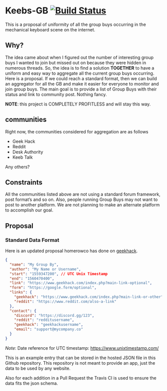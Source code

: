 # Keebs-GB [![Build Status](https://travis-ci.org/zekth/Keebs-GB.svg?branch=master)](https://travis-ci.org/zekth/Keebs-GB)

This is a proposal of uniformity of all the group buys occurring in the mechanical keyboard scene on the internet.

## Why?

The idea came about when I figured out the number of interesting group buys I wanted to join but missed out on because they were hidden in numerous threads. So, the idea is to find a solution **TOGETHER** to have a uniform and easy way to aggregate all the current group buys occurring. Here is a proposal. If we could reach a standard format, then we can build an aggregator for all the GB and make it easier for everyone to monitor and join group buys. The main goal is to provide a list of Group Buys with their status and link to community post. Nothing fancy.

**NOTE**: this project is COMPLETELY PROFITLESS and will stay this way.

## communities

Right now, the communities considered for aggregation are as follows

- Geek Hack
- Reddit
- Desk Authority
- Keeb Talk

Any others?

## Constraints

All the communities listed above are not using a standard forum framework, post format’s and so on. Also, people running Group Buys may not want to post to another platform. We are not planning to make an alternate platform to accomplish our goal.

## Proposal

### Standard Data Format

Here is an updated proposal homerowco has done on [geekhack](https://geekhack.org/index.php?topic=57761.msg2759293#msg2759293).

```json
{
  "name": "My Group By",
  "author": "My Name or Username",
  "start": "1559347200", // UTC Unix Timestamp
  "end": "1560470400",
  "link": "https://www.geekhack.com/index.php?main-link-optional",
  "form": "https://google.form/optional",
  "links": {
    "geekhack": "https://www.geekhack.com/index.php?main-link-or-other",
    "reddit": "https://www.reddit.com/also-a-link"
  },
  "contact": {
    "discord": "https://discord.gg/123",
    "reddit": "redditusername",
    "geekhack": "geekhackusername",
    "email": "support@mycompany.co"
  }
}
```

_Note_: Date reference for UTC timestamp: https://www.unixtimestamp.com/

This is an example entry that can be stored in the hosted JSON file in this Github repository. This repository is not meant to provide an app, just the data to be used by any website.

Also for each addition in a Pull Request the Travis CI is used to ensure the data fits the json schema.
